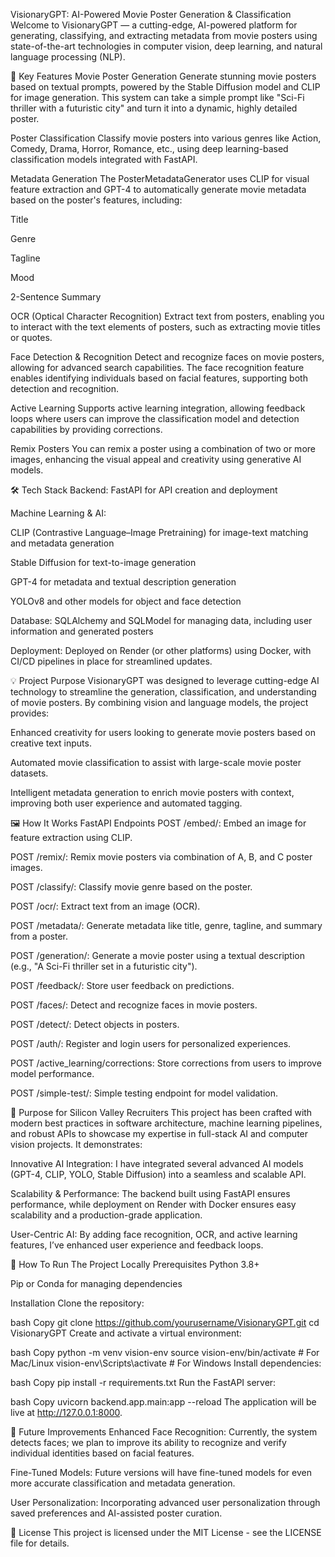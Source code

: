 VisionaryGPT: AI-Powered Movie Poster Generation & Classification
Welcome to VisionaryGPT — a cutting-edge, AI-powered platform for generating, classifying, and extracting metadata from movie posters using state-of-the-art technologies in computer vision, deep learning, and natural language processing (NLP).

🚀 Key Features
Movie Poster Generation
Generate stunning movie posters based on textual prompts, powered by the Stable Diffusion model and CLIP for image generation. This system can take a simple prompt like "Sci-Fi thriller with a futuristic city" and turn it into a dynamic, highly detailed poster.

Poster Classification
Classify movie posters into various genres like Action, Comedy, Drama, Horror, Romance, etc., using deep learning-based classification models integrated with FastAPI.

Metadata Generation
The PosterMetadataGenerator uses CLIP for visual feature extraction and GPT-4 to automatically generate movie metadata based on the poster's features, including:

Title

Genre

Tagline

Mood

2-Sentence Summary

OCR (Optical Character Recognition)
Extract text from posters, enabling you to interact with the text elements of posters, such as extracting movie titles or quotes.

Face Detection & Recognition
Detect and recognize faces on movie posters, allowing for advanced search capabilities. The face recognition feature enables identifying individuals based on facial features, supporting both detection and recognition.

Active Learning
Supports active learning integration, allowing feedback loops where users can improve the classification model and detection capabilities by providing corrections.

Remix Posters
You can remix a poster using a combination of two or more images, enhancing the visual appeal and creativity using generative AI models.

🛠️ Tech Stack
Backend: FastAPI for API creation and deployment

Machine Learning & AI:

CLIP (Contrastive Language–Image Pretraining) for image-text matching and metadata generation

Stable Diffusion for text-to-image generation

GPT-4 for metadata and textual description generation

YOLOv8 and other models for object and face detection

Database: SQLAlchemy and SQLModel for managing data, including user information and generated posters

Deployment: Deployed on Render (or other platforms) using Docker, with CI/CD pipelines in place for streamlined updates.

💡 Project Purpose
VisionaryGPT was designed to leverage cutting-edge AI technology to streamline the generation, classification, and understanding of movie posters. By combining vision and language models, the project provides:

Enhanced creativity for users looking to generate movie posters based on creative text inputs.

Automated movie classification to assist with large-scale movie poster datasets.

Intelligent metadata generation to enrich movie posters with context, improving both user experience and automated tagging.

🖼️ How It Works
FastAPI Endpoints
POST /embed/: Embed an image for feature extraction using CLIP.

POST /remix/: Remix movie posters via combination of A, B, and C poster images.

POST /classify/: Classify movie genre based on the poster.

POST /ocr/: Extract text from an image (OCR).

POST /metadata/: Generate metadata like title, genre, tagline, and summary from a poster.

POST /generation/: Generate a movie poster using a textual description (e.g., "A Sci-Fi thriller set in a futuristic city").

POST /feedback/: Store user feedback on predictions.

POST /faces/: Detect and recognize faces in movie posters.

POST /detect/: Detect objects in posters.

POST /auth/: Register and login users for personalized experiences.

POST /active_learning/corrections: Store corrections from users to improve model performance.

POST /simple-test/: Simple testing endpoint for model validation.

🎯 Purpose for Silicon Valley Recruiters
This project has been crafted with modern best practices in software architecture, machine learning pipelines, and robust APIs to showcase my expertise in full-stack AI and computer vision projects. It demonstrates:

Innovative AI Integration: I have integrated several advanced AI models (GPT-4, CLIP, YOLO, Stable Diffusion) into a seamless and scalable API.

Scalability & Performance: The backend built using FastAPI ensures performance, while deployment on Render with Docker ensures easy scalability and a production-grade application.

User-Centric AI: By adding face recognition, OCR, and active learning features, I’ve enhanced user experience and feedback loops.

🚀 How To Run The Project Locally
Prerequisites
Python 3.8+

Pip or Conda for managing dependencies

Installation
Clone the repository:

bash
Copy
git clone https://github.com/yourusername/VisionaryGPT.git
cd VisionaryGPT
Create and activate a virtual environment:

bash
Copy
python -m venv vision-env
source vision-env/bin/activate  # For Mac/Linux
vision-env\Scripts\activate     # For Windows
Install dependencies:

bash
Copy
pip install -r requirements.txt
Run the FastAPI server:

bash
Copy
uvicorn backend.app.main:app --reload
The application will be live at http://127.0.0.1:8000.


🌟 Future Improvements
Enhanced Face Recognition: Currently, the system detects faces; we plan to improve its ability to recognize and verify individual identities based on facial features.

Fine-Tuned Models: Future versions will have fine-tuned models for even more accurate classification and metadata generation.

User Personalization: Incorporating advanced user personalization through saved preferences and AI-assisted poster curation.

📝 License
This project is licensed under the MIT License - see the LICENSE file for details.
